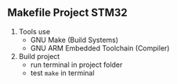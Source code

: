 ## Makefile Project STM32

1. Tools use
    * GNU Make (Build Systems)
    * GNU ARM Embedded Toolchain (Compiler)
2. Build  project
    * run terminal in project folder
    * test `` make `` in terminal